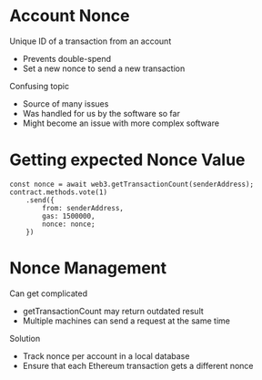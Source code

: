# Account Nonce

Unique ID of a transaction from an account

- Prevents double-spend
- Set a new nonce to send a new transaction

Confusing topic

- Source of many issues
- Was handled for us by the software so far
- Might become an issue with more complex software

# Getting expected Nonce Value

```
const nonce = await web3.getTransactionCount(senderAddress);
contract.methods.vote(1)
    .send({
        from: senderAddress,
        gas: 1500000,
        nonce: nonce;
    })
```

# Nonce Management

Can get complicated

- getTransactionCount may return outdated result
- Multiple machines can send a request at the same time

Solution

- Track nonce per account in a local database
- Ensure that each Ethereum transaction gets a different nonce

